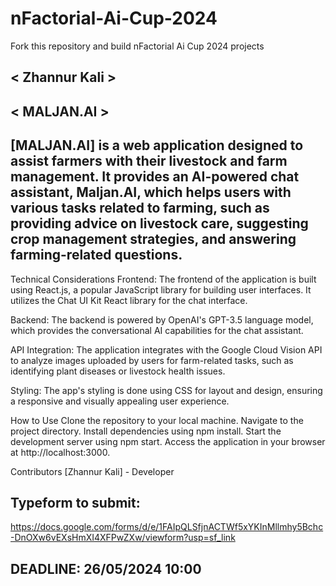 # nFactorial-Ai-Cup-2024
Fork this repository and build nFactorial Ai Cup 2024 projects 

## < Zhannur Kali >

## < MALJAN.AI >

## [MALJAN.AI] is a web application designed to assist farmers with their livestock and farm management. It provides an AI-powered chat assistant, Maljan.AI, which helps users with various tasks related to farming, such as providing advice on livestock care, suggesting crop management strategies, and answering farming-related questions.

Technical Considerations
Frontend: The frontend of the application is built using React.js, a popular JavaScript library for building user interfaces. It utilizes the Chat UI Kit React library for the chat interface.

Backend: The backend is powered by OpenAI's GPT-3.5 language model, which provides the conversational AI capabilities for the chat assistant.

API Integration: The application integrates with the Google Cloud Vision API to analyze images uploaded by users for farm-related tasks, such as identifying plant diseases or livestock health issues.

Styling: The app's styling is done using CSS for layout and design, ensuring a responsive and visually appealing user experience.

How to Use
Clone the repository to your local machine.
Navigate to the project directory.
Install dependencies using npm install.
Start the development server using npm start.
Access the application in your browser at http://localhost:3000.

Contributors
[Zhannur Kali] - Developer

## Typeform to submit:
https://docs.google.com/forms/d/e/1FAIpQLSfjnACTWf5xYKInMllmhy5Bchc-DnOXw6vEXsHmXI4XFPwZXw/viewform?usp=sf_link

## DEADLINE: 26/05/2024 10:00
